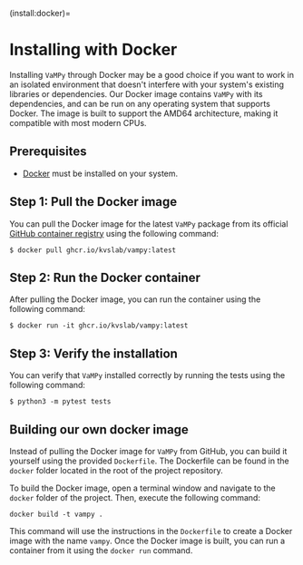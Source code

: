 (install:docker)=

# Installing with Docker

Installing `VaMPy` through Docker may be a good choice if you want to work in an isolated environment that doesn't
interfere with your system's existing libraries or dependencies. Our Docker image contains `VaMPy` with its
dependencies, and can be run on any operating system that supports Docker. The image is built to support the AMD64
architecture, making it compatible with most modern CPUs.

## Prerequisites

- [Docker](https://docs.docker.com/get-docker/) must be installed on your system.

## Step 1: Pull the Docker image

You can pull the Docker image for the latest `VaMPy` package from its
official [GitHub container registry](https://github.com/KVSlab/VaMPy/pkgs/container/vampy) using the following command:

``` console
$ docker pull ghcr.io/kvslab/vampy:latest
```

## Step 2: Run the Docker container

After pulling the Docker image, you can run the container using the following command:

``` console
$ docker run -it ghcr.io/kvslab/vampy:latest
```

## Step 3: Verify the installation

You can verify that `VaMPy` installed correctly by running the tests using the following command:

``` console
$ python3 -m pytest tests 
```

## Building our own docker image

Instead of pulling the Docker image for `VaMPy` from GitHub, you can build it yourself using the provided `Dockerfile`.
The Dockerfile can be found in the `docker` folder located in the root of the project repository.

To build the Docker image, open a terminal window and navigate to the `docker` folder of the project. Then, execute the
following command:

``` console
docker build -t vampy .
```

This command will use the instructions in the `Dockerfile` to create a Docker image with the name `vampy`. Once the
Docker image is built, you can run a container from it using the `docker run` command.

